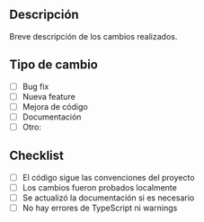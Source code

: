 ## Descripción

Breve descripción de los cambios realizados.

## Tipo de cambio

- [ ] Bug fix
- [ ] Nueva feature
- [ ] Mejora de código
- [ ] Documentación
- [ ] Otro:

## Checklist

- [ ] El código sigue las convenciones del proyecto
- [ ] Los cambios fueron probados localmente
- [ ] Se actualizó la documentación si es necesario
- [ ] No hay errores de TypeScript ni warnings
